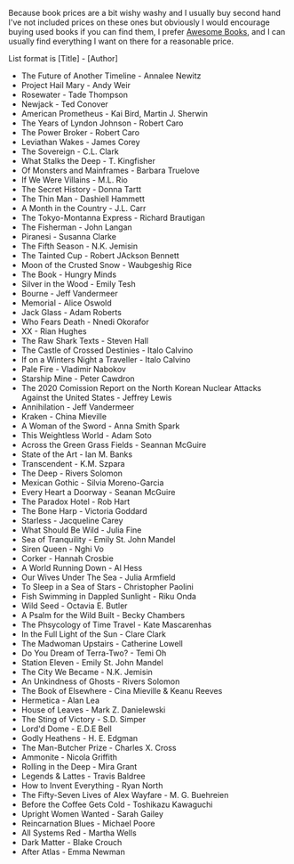 Because book prices are a bit wishy washy and I usually buy second hand I've not included prices on these ones but obviously I would encourage buying used books if you can find them, 
I prefer [Awesome Books](https://www.awesomebooks.com/), and I can usually find everything I want on there for a reasonable price.

List format is [Title] - [Author]

 - The Future of Another Timeline - Annalee Newitz
 - Project Hail Mary - Andy Weir
 - Rosewater - Tade Thompson
 - Newjack - Ted Conover
 - American Prometheus - Kai Bird, Martin J. Sherwin
 - The Years of Lyndon Johnson - Robert Caro
 - The Power Broker - Robert Caro
 - Leviathan Wakes - James Corey
 - The Sovereign - C.L. Clark
 - What Stalks the Deep - T. Kingfisher
 - Of Monsters and Mainframes - Barbara Truelove
 - If We Were Villains - M.L. Rio
 - The Secret History - Donna Tartt
 - The Thin Man - Dashiell Hammett
 - A Month in the Country - J.L. Carr
 - The Tokyo-Montanna Express - Richard Brautigan
 - The Fisherman - John Langan
 - Piranesi - Susanna Clarke
 - The Fifth Season - N.K. Jemisin
 - The Tainted Cup - Robert JAckson Bennett
 - Moon of the Crusted Snow - Waubgeshig Rice
 - The Book - Hungry Minds
 - Silver in the Wood - Emily Tesh
 - Bourne - Jeff Vandermeer
 - Memorial - Alice Oswold
 - Jack Glass - Adam Roberts
 - Who Fears Death - Nnedi Okorafor
 - XX - Rian Hughes
 - The Raw Shark Texts - Steven Hall
 - The Castle of Crossed Destinies - Italo Calvino
 - If on a Winters Night a Traveller - Italo Calvino
 - Pale Fire - Vladimir Nabokov
 - Starship Mine - Peter Cawdron
 - The 2020 Comission Report on the North Korean Nuclear Attacks Against the United States - Jeffrey Lewis
 - Annihilation - Jeff Vandermeer
 - Kraken - China Mieville
 - A Woman of the Sword - Anna Smith Spark
 - This Weightless World - Adam Soto
 - Across the Green Grass Fields - Seannan McGuire
 - State of the Art - Ian M. Banks
 - Transcendent - K.M. Szpara
 - The Deep - Rivers Solomon
 - Mexican Gothic - Silvia Moreno-Garcia
 - Every Heart a Doorway - Seanan McGuire
 - The Paradox Hotel - Rob Hart
 - The Bone Harp - Victoria Goddard
 - Starless - Jacqueline Carey
 - What Should Be Wild - Julia Fine
 - Sea of Tranquility - Emily St. John Mandel
 - Siren Queen - Nghi Vo
 - Corker - Hannah Crosbie
 - A World Running Down - Al Hess
 - Our Wives Under The Sea - Julia Armfield
 - To Sleep in a Sea of Stars - Christopher Paolini
 - Fish Swimming in Dappled Sunlight - Riku Onda
 - Wild Seed - Octavia E. Butler
 - A Psalm for the Wild Built - Becky Chambers
 - The Phsycology of Time Travel - Kate Mascarenhas
 - In the Full Light of the Sun - Clare Clark
 - The Madwoman Upstairs - Catherine Lowell
 - Do You Dream of Terra-Two? - Temi Oh
 - Station Eleven - Emily St. John Mandel
 - The City We Became - N.K. Jemisin
 - An Unkindness of Ghosts - Rivers Solomon
 - The Book of Elsewhere - Cina Mieville & Keanu Reeves
 - Hermetica - Alan Lea
 - House of Leaves - Mark Z. Danielewski
 - The Sting of Victory - S.D. Simper
 - Lord'd Dome - E.D.E Bell
 - Godly Heathens - H. E. Edgman
 - The Man-Butcher Prize - Charles X. Cross
 - Ammonite - Nicola Griffith
 - Rolling in the Deep - Mira Grant
 - Legends & Lattes - Travis Baldree
 - How to Invent Everything - Ryan North
 - The Fifty-Seven Lives of Alex Wayfare - M. G. Buehreien
 - Before the Coffee Gets Cold - Toshikazu Kawaguchi
 - Upright Women Wanted - Sarah Gailey
 - Reincarnation Blues - Michael Poore
 - All Systems Red - Martha Wells
 - Dark Matter - Blake Crouch
 - After Atlas - Emma Newman
